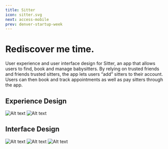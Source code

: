 ```yaml
---
title: Sitter
icon: sitter.svg
next: access-mobile
prev: denver-startup-week
---
```


# Rediscover me time.

User experience and user interface design for Sitter, an app that allows users
to find, book and manage babysitters. By relying on trusted friends and friends
trusted sitters, the app lets users “add” sitters to their account. Users can
then book and track appointments as well as pay sitters through the app.

## Experience Design
![Alt text](http://via.placeholder.com/1170x650)
![Alt text](http://via.placeholder.com/1170x650)

## Interface Design
![Alt text](http://via.placeholder.com/1170x650)
![Alt text](http://via.placeholder.com/1170x650)
![Alt text](http://via.placeholder.com/1170x650)

